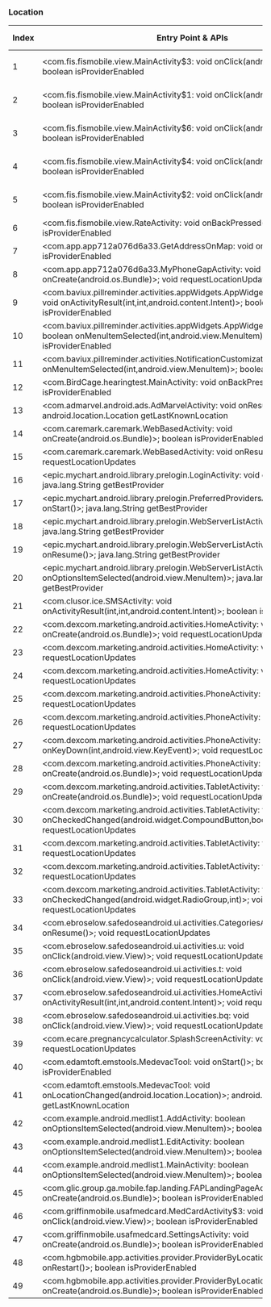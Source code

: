 ### Location
| Index | Entry Point & APIs | Screen shot | Resource id | Label |
| ------------- | ------------- | ------------- |-------------|-------------|
| 1 | <com.fis.fismobile.view.MainActivity$3: void onClick(android.view.View)>; boolean isProviderEnabled | ![](C:\Users\hfu\Documents\COSMOS\output\py\Play_win8\Medical\com.medcom.fismobile\com.fis.fismobile.view.MainActivity.png) | {'2131493342': <sensitive_component.SensitiveComponent.SensitiveView object at 0x0A259590>} | |
| 2 | <com.fis.fismobile.view.MainActivity$1: void onClick(android.view.View)>; boolean isProviderEnabled | ![](C:\Users\hfu\Documents\COSMOS\output\py\Play_win8\Medical\com.medcom.fismobile\com.fis.fismobile.view.MainActivity.png) | {'2131493343': <sensitive_component.SensitiveComponent.SensitiveView object at 0x0A2595D0>} | |
| 3 | <com.fis.fismobile.view.MainActivity$6: void onClick(android.view.View)>; boolean isProviderEnabled | ![](C:\Users\hfu\Documents\COSMOS\output\py\Play_win8\Medical\com.medcom.fismobile\com.fis.fismobile.view.MainActivity.png) | {'2131493346': <sensitive_component.SensitiveComponent.SensitiveView object at 0x0A259610>} | |
| 4 | <com.fis.fismobile.view.MainActivity$4: void onClick(android.view.View)>; boolean isProviderEnabled | ![](C:\Users\hfu\Documents\COSMOS\output\py\Play_win8\Medical\com.medcom.fismobile\com.fis.fismobile.view.MainActivity.png) | {'2131493345': <sensitive_component.SensitiveComponent.SensitiveView object at 0x0A259670>} | |
| 5 | <com.fis.fismobile.view.MainActivity$2: void onClick(android.view.View)>; boolean isProviderEnabled | ![](C:\Users\hfu\Documents\COSMOS\output\py\Play_win8\Medical\com.medcom.fismobile\com.fis.fismobile.view.MainActivity.png) | {'2131493341': <sensitive_component.SensitiveComponent.SensitiveView object at 0x0A2596B0>} | |
| 6 | <com.fis.fismobile.view.RateActivity: void onBackPressed()>; boolean isProviderEnabled | ![](C:\Users\hfu\Documents\COSMOS\output\py\Play_win8\Medical\com.medcom.fismobile\com.fis.fismobile.view.RateActivity.png) |  | |
| 7 | <com.app.app712a076d6a33.GetAddressOnMap: void onResume()>; boolean isProviderEnabled | ![](C:\Users\hfu\Documents\COSMOS\output\py\Play_win8\Medical\com.app.app712a076d6a33\com.app.app712a076d6a33.GetAddressOnMap.png) |  | |
| 8 | <com.app.app712a076d6a33.MyPhoneGapActivity: void onCreate(android.os.Bundle)>; void requestLocationUpdates | ![](C:\Users\hfu\Documents\COSMOS\output\py\Play_win8\Medical\com.app.app712a076d6a33\com.app.app712a076d6a33.MyPhoneGapActivity.png) |  | |
| 9 | <com.baviux.pillreminder.activities.appWidgets.AppWidgetsPreferenceActivity: void onActivityResult(int,int,android.content.Intent)>; boolean isProviderEnabled | ![](C:\Users\hfu\Documents\COSMOS\output\py\Play_win8\Medical\com.baviux.pillreminder\com.baviux.pillreminder.activities.appWidgets.AppWidgetsPreferenceActivity.png) |  | |
| 10 | <com.baviux.pillreminder.activities.appWidgets.AppWidgetsPreferenceActivity: boolean onMenuItemSelected(int,android.view.MenuItem)>; boolean isProviderEnabled | ![](C:\Users\hfu\Documents\COSMOS\output\py\Play_win8\Medical\com.baviux.pillreminder\com.baviux.pillreminder.activities.appWidgets.AppWidgetsPreferenceActivity.png) |  | |
| 11 | <com.baviux.pillreminder.activities.NotificationCustomizationActivity: boolean onMenuItemSelected(int,android.view.MenuItem)>; boolean isProviderEnabled | ![](C:\Users\hfu\Documents\COSMOS\output\py\Play_win8\Medical\com.baviux.pillreminder\com.baviux.pillreminder.activities.NotificationCustomizationActivity.png) |  | |
| 12 | <com.BirdCage.hearingtest.MainActivity: void onBackPressed()>; boolean isProviderEnabled | ![](C:\Users\hfu\Documents\COSMOS\output\py\Play_win8\Medical\com.BirdCage.hearingtest\com.BirdCage.hearingtest.MainActivity.png) |  | |
| 13 | <com.admarvel.android.ads.AdMarvelActivity: void onResume()>; android.location.Location getLastKnownLocation | ![](C:\Users\hfu\Documents\COSMOS\output\py\Play_win8\Medical\com.webmely.medical.drugs\com.admarvel.android.ads.AdMarvelActivity.png) |  | |
| 14 | <com.caremark.caremark.WebBasedActivity: void onCreate(android.os.Bundle)>; boolean isProviderEnabled | ![](C:\Users\hfu\Documents\COSMOS\output\py\Play_win8\Medical\com.caremark.caremark\com.caremark.caremark.WebBasedActivity.png) |  | |
| 15 | <com.caremark.caremark.WebBasedActivity: void onResume()>; void requestLocationUpdates | ![](C:\Users\hfu\Documents\COSMOS\output\py\Play_win8\Medical\com.caremark.caremark\com.caremark.caremark.WebBasedActivity.png) |  | |
| 16 | <epic.mychart.android.library.prelogin.LoginActivity: void onStart()>; java.lang.String getBestProvider | ![](C:\Users\hfu\Documents\COSMOS\output\py\Play_win8\Medical\org.sutterhealth.myhealthonline\epic.mychart.android.library.prelogin.LoginActivity.png) |  | |
| 17 | <epic.mychart.android.library.prelogin.PreferredProvidersActivity: void onStart()>; java.lang.String getBestProvider | ![](C:\Users\hfu\Documents\COSMOS\output\py\Play_win8\Medical\org.sutterhealth.myhealthonline\epic.mychart.android.library.prelogin.PreferredProvidersActivity.png) |  | |
| 18 | <epic.mychart.android.library.prelogin.WebServerListActivity: void onStart()>; java.lang.String getBestProvider | ![](C:\Users\hfu\Documents\COSMOS\output\py\Play_win8\Medical\org.sutterhealth.myhealthonline\epic.mychart.android.library.prelogin.WebServerListActivity.png) |  | |
| 19 | <epic.mychart.android.library.prelogin.WebServerListActivity: void onResume()>; java.lang.String getBestProvider | ![](C:\Users\hfu\Documents\COSMOS\output\py\Play_win8\Medical\org.sutterhealth.myhealthonline\epic.mychart.android.library.prelogin.WebServerListActivity.png) |  | |
| 20 | <epic.mychart.android.library.prelogin.WebServerListActivity: boolean onOptionsItemSelected(android.view.MenuItem)>; java.lang.String getBestProvider | ![](C:\Users\hfu\Documents\COSMOS\output\py\Play_win8\Medical\org.sutterhealth.myhealthonline\epic.mychart.android.library.prelogin.WebServerListActivity.png) |  | |
| 21 | <com.clusor.ice.SMSActivity: void onActivityResult(int,int,android.content.Intent)>; boolean isProviderEnabled | ![](C:\Users\hfu\Documents\COSMOS\output\py\Play_win8\Medical\com.clusor.ice\com.clusor.ice.SMSActivity.png) |  | |
| 22 | <com.dexcom.marketing.android.activities.HomeActivity: void onCreate(android.os.Bundle)>; void requestLocationUpdates | ![](C:\Users\hfu\Documents\COSMOS\output\py\Play_win8\Medical\com.dexcom.marketing.android\com.dexcom.marketing.android.activities.HomeActivity.png) |  | |
| 23 | <com.dexcom.marketing.android.activities.HomeActivity: void onStart()>; void requestLocationUpdates | ![](C:\Users\hfu\Documents\COSMOS\output\py\Play_win8\Medical\com.dexcom.marketing.android\com.dexcom.marketing.android.activities.HomeActivity.png) |  | |
| 24 | <com.dexcom.marketing.android.activities.HomeActivity: void onStop()>; void requestLocationUpdates | ![](C:\Users\hfu\Documents\COSMOS\output\py\Play_win8\Medical\com.dexcom.marketing.android\com.dexcom.marketing.android.activities.HomeActivity.png) |  | |
| 25 | <com.dexcom.marketing.android.activities.PhoneActivity: void onStop()>; void requestLocationUpdates | ![](C:\Users\hfu\Documents\COSMOS\output\py\Play_win8\Medical\com.dexcom.marketing.android\com.dexcom.marketing.android.activities.PhoneActivity.png) |  | |
| 26 | <com.dexcom.marketing.android.activities.PhoneActivity: void onStart()>; void requestLocationUpdates | ![](C:\Users\hfu\Documents\COSMOS\output\py\Play_win8\Medical\com.dexcom.marketing.android\com.dexcom.marketing.android.activities.PhoneActivity.png) |  | |
| 27 | <com.dexcom.marketing.android.activities.PhoneActivity: boolean onKeyDown(int,android.view.KeyEvent)>; void requestLocationUpdates | ![](C:\Users\hfu\Documents\COSMOS\output\py\Play_win8\Medical\com.dexcom.marketing.android\com.dexcom.marketing.android.activities.PhoneActivity.png) |  | |
| 28 | <com.dexcom.marketing.android.activities.PhoneActivity: void onCreate(android.os.Bundle)>; void requestLocationUpdates | ![](C:\Users\hfu\Documents\COSMOS\output\py\Play_win8\Medical\com.dexcom.marketing.android\com.dexcom.marketing.android.activities.PhoneActivity.png) |  | |
| 29 | <com.dexcom.marketing.android.activities.TabletActivity: void onCreate(android.os.Bundle)>; void requestLocationUpdates | ![](C:\Users\hfu\Documents\COSMOS\output\py\Play_win8\Medical\com.dexcom.marketing.android\com.dexcom.marketing.android.activities.TabletActivity.png) |  | |
| 30 | <com.dexcom.marketing.android.activities.TabletActivity: void onCheckedChanged(android.widget.CompoundButton,boolean)>; void requestLocationUpdates | ![](C:\Users\hfu\Documents\COSMOS\output\py\Play_win8\Medical\com.dexcom.marketing.android\com.dexcom.marketing.android.activities.TabletActivity.png) |  | |
| 31 | <com.dexcom.marketing.android.activities.TabletActivity: void onStart()>; void requestLocationUpdates | ![](C:\Users\hfu\Documents\COSMOS\output\py\Play_win8\Medical\com.dexcom.marketing.android\com.dexcom.marketing.android.activities.TabletActivity.png) |  | |
| 32 | <com.dexcom.marketing.android.activities.TabletActivity: void onStop()>; void requestLocationUpdates | ![](C:\Users\hfu\Documents\COSMOS\output\py\Play_win8\Medical\com.dexcom.marketing.android\com.dexcom.marketing.android.activities.TabletActivity.png) |  | |
| 33 | <com.dexcom.marketing.android.activities.TabletActivity: void onCheckedChanged(android.widget.RadioGroup,int)>; void requestLocationUpdates | ![](C:\Users\hfu\Documents\COSMOS\output\py\Play_win8\Medical\com.dexcom.marketing.android\com.dexcom.marketing.android.activities.TabletActivity.png) |  | |
| 34 | <com.ebroselow.safedoseandroid.ui.activities.CategoriesActivity: void onResume()>; void requestLocationUpdates | ![](C:\Users\hfu\Documents\COSMOS\output\py\Play_win8\Medical\com.ebroselow.safedoseandroidfree\com.ebroselow.safedoseandroid.ui.activities.CategoriesActivity.png) |  | |
| 35 | <com.ebroselow.safedoseandroid.ui.activities.u: void onClick(android.view.View)>; void requestLocationUpdates | ![](C:\Users\hfu\Documents\COSMOS\output\py\Play_win8\Medical\com.ebroselow.safedoseandroidfree\com.ebroselow.safedoseandroid.ui.activities.DetailPageActivity.png) |  | |
| 36 | <com.ebroselow.safedoseandroid.ui.activities.t: void onClick(android.view.View)>; void requestLocationUpdates | ![](C:\Users\hfu\Documents\COSMOS\output\py\Play_win8\Medical\com.ebroselow.safedoseandroidfree\com.ebroselow.safedoseandroid.ui.activities.DetailPageActivity.png) |  | |
| 37 | <com.ebroselow.safedoseandroid.ui.activities.HomeActivity: void onActivityResult(int,int,android.content.Intent)>; void requestLocationUpdates | ![](C:\Users\hfu\Documents\COSMOS\output\py\Play_win8\Medical\com.ebroselow.safedoseandroidfree\com.ebroselow.safedoseandroid.ui.activities.HomeActivity.png) |  | |
| 38 | <com.ebroselow.safedoseandroid.ui.activities.bq: void onClick(android.view.View)>; void requestLocationUpdates | ![](C:\Users\hfu\Documents\COSMOS\output\py\Play_win8\Medical\com.ebroselow.safedoseandroidfree\com.ebroselow.safedoseandroid.ui.activities.ReportMissingNdcActivity.png) |  | |
| 39 | <com.ecare.pregnancycalculator.SplashScreenActivity: void onStart()>; void requestLocationUpdates | ![](C:\Users\hfu\Documents\COSMOS\output\py\Play_win8\Medical\com.ecare.pregnancycalculator\com.ecare.pregnancycalculator.SplashScreenActivity.png) |  | |
| 40 | <com.edamtoft.emstools.MedevacTool: void onStart()>; boolean isProviderEnabled | ![](C:\Users\hfu\Documents\COSMOS\output\py\Play_win8\Medical\com.edamtoft.emstools\com.edamtoft.emstools.MedevacTool.png) |  | |
| 41 | <com.edamtoft.emstools.MedevacTool: void onLocationChanged(android.location.Location)>; android.location.Location getLastKnownLocation | ![](C:\Users\hfu\Documents\COSMOS\output\py\Play_win8\Medical\com.edamtoft.emstools\com.edamtoft.emstools.MedevacTool.png) |  | |
| 42 | <com.example.android.medlist1.AddActivity: boolean onOptionsItemSelected(android.view.MenuItem)>; boolean isProviderEnabled | ![](C:\Users\hfu\Documents\COSMOS\output\py\Play_win8\Medical\com.fourthcareer.medlist.free\com.example.android.medlist1.AddActivity.png) |  | |
| 43 | <com.example.android.medlist1.EditActivity: boolean onOptionsItemSelected(android.view.MenuItem)>; boolean isProviderEnabled | ![](C:\Users\hfu\Documents\COSMOS\output\py\Play_win8\Medical\com.fourthcareer.medlist.free\com.example.android.medlist1.EditActivity.png) |  | |
| 44 | <com.example.android.medlist1.MainActivity: boolean onOptionsItemSelected(android.view.MenuItem)>; boolean isProviderEnabled | ![](C:\Users\hfu\Documents\COSMOS\output\py\Play_win8\Medical\com.fourthcareer.medlist.free\com.example.android.medlist1.MainActivity.png) |  | |
| 45 | <com.glic.group.ga.mobile.fap.landing.FAPLandingPageActivity: void onCreate(android.os.Bundle)>; boolean isProviderEnabled | ![](C:\Users\hfu\Documents\COSMOS\output\py\Play_win8\Medical\com.glic.group.ga.mobile\com.glic.group.ga.mobile.fap.landing.FAPLandingPageActivity.png) |  | |
| 46 | <com.griffinmobile.usafmedcard.MedCardActivity$3: void onClick(android.view.View)>; boolean isProviderEnabled | ![](C:\Users\hfu\Documents\COSMOS\output\py\Play_win8\Medical\com.griffinmobile.usafmedcard\com.griffinmobile.usafmedcard.MedCardActivity.png) |  | |
| 47 | <com.griffinmobile.usafmedcard.SettingsActivity: void onCreate(android.os.Bundle)>; boolean isProviderEnabled | ![](C:\Users\hfu\Documents\COSMOS\output\py\Play_win8\Medical\com.griffinmobile.usafmedcard\com.griffinmobile.usafmedcard.SettingsActivity.png) |  | |
| 48 | <com.hgbmobile.app.activities.provider.ProviderByLocationActivity: void onRestart()>; boolean isProviderEnabled | ![](C:\Users\hfu\Documents\COSMOS\output\py\Play_win8\Medical\com.hgbmobile.app\com.hgbmobile.app.activities.provider.ProviderByLocationActivity.png) |  | |
| 49 | <com.hgbmobile.app.activities.provider.ProviderByLocationActivity: void onCreate(android.os.Bundle)>; boolean isProviderEnabled | ![](C:\Users\hfu\Documents\COSMOS\output\py\Play_win8\Medical\com.hgbmobile.app\com.hgbmobile.app.activities.provider.ProviderByLocationActivity.png) |  | |
